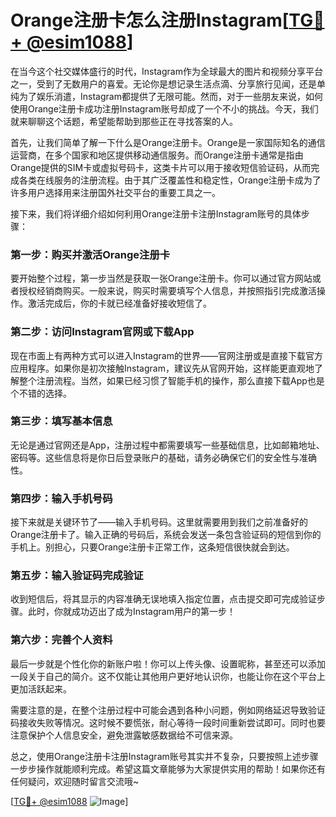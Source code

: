 # Orange注册卡怎么注册Instagram[[TG💪+ @esim1088](https://t.me/s/esim1088)]

在当今这个社交媒体盛行的时代，Instagram作为全球最大的图片和视频分享平台之一，受到了无数用户的喜爱。无论你是想记录生活点滴、分享旅行见闻，还是单纯为了娱乐消遣，Instagram都提供了无限可能。然而，对于一些朋友来说，如何使用Orange注册卡成功注册Instagram账号却成了一个不小的挑战。今天，我们就来聊聊这个话题，希望能帮助到那些正在寻找答案的人。

首先，让我们简单了解一下什么是Orange注册卡。Orange是一家国际知名的通信运营商，在多个国家和地区提供移动通信服务。而Orange注册卡通常是指由Orange提供的SIM卡或虚拟号码卡，这类卡片可以用于接收短信验证码，从而完成各类在线服务的注册流程。由于其广泛覆盖性和稳定性，Orange注册卡成为了许多用户选择用来注册国外社交平台的重要工具之一。

接下来，我们将详细介绍如何利用Orange注册卡注册Instagram账号的具体步骤：

### 第一步：购买并激活Orange注册卡

要开始整个过程，第一步当然是获取一张Orange注册卡。你可以通过官方网站或者授权经销商购买。一般来说，购买时需要填写个人信息，并按照指引完成激活操作。激活完成后，你的卡就已经准备好接收短信了。

### 第二步：访问Instagram官网或下载App

现在市面上有两种方式可以进入Instagram的世界——官网注册或是直接下载官方应用程序。如果你是初次接触Instagram，建议先从官网开始，这样能更直观地了解整个注册流程。当然，如果已经习惯了智能手机的操作，那么直接下载App也是个不错的选择。

### 第三步：填写基本信息

无论是通过官网还是App，注册过程中都需要填写一些基础信息，比如邮箱地址、密码等。这些信息将是你日后登录账户的基础，请务必确保它们的安全性与准确性。

### 第四步：输入手机号码

接下来就是关键环节了——输入手机号码。这里就需要用到我们之前准备好的Orange注册卡了。输入正确的号码后，系统会发送一条包含验证码的短信到你的手机上。别担心，只要Orange注册卡正常工作，这条短信很快就会到达。

### 第五步：输入验证码完成验证

收到短信后，将其显示的内容准确无误地填入指定位置，点击提交即可完成验证步骤。此时，你就成功迈出了成为Instagram用户的第一步！

### 第六步：完善个人资料

最后一步就是个性化你的新账户啦！你可以上传头像、设置昵称，甚至还可以添加一段关于自己的简介。这不仅能让其他用户更好地认识你，也能让你在这个平台上更加活跃起来。

需要注意的是，在整个注册过程中可能会遇到各种小问题，例如网络延迟导致验证码接收失败等情况。这时候不要慌张，耐心等待一段时间重新尝试即可。同时也要注意保护个人信息安全，避免泄露敏感数据给不可信来源。

总之，使用Orange注册卡注册Instagram账号其实并不复杂，只要按照上述步骤一步步操作就能顺利完成。希望这篇文章能够为大家提供实用的帮助！如果你还有任何疑问，欢迎随时留言交流哦~

[[TG💪+ @esim1088](https://t.me/s/esim1088) ![Image](https://i.postimg.cc/4NQfJmqS/Snipaste-2025-05-13-00-14-12.png)]